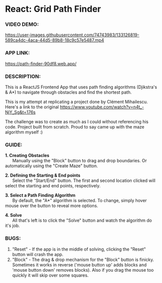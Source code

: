 # React: Grid Path Finder

### VIDEO DEMO:
https://user-images.githubusercontent.com/74743983/133126819-589ca4dc-4aca-44d5-89b8-18c9c57e5487.mp4

### APP LINK:
https://path-finder-90df8.web.app/

### DESCRIPTION:

This is a ReactJS Frontend App that uses path finding algorithms (Djikstra's & A*) to navigate through obstacles and find the shortest path.

This is my attempt at replicating a project done by Clément Mihailescu. <br>Here's a link to the original https://www.youtube.com/watch?v=n4t_-NjY_Sg&t=176s

The challenge was to create as much as I could without referencing his code. Project built from scratch. Proud to say came up with the maze algorithm myself :)

### GUIDE:
**1. Creating Obstacles**
<BR>&nbsp;&nbsp;&nbsp;&nbsp;&nbsp;&nbsp;Manually using the "Block" button to drag and drop boundaries.
Or automatically using the  "Create Maze" button.

**2. Defining the Starting & End points**
<BR>&nbsp;&nbsp;&nbsp;&nbsp;&nbsp;&nbsp;Select the "Start/End" button. The first and second location clicked will select the starting and end points, respectively.

**3. Select a Path Finding Algorithm**
<BR>&nbsp;&nbsp;&nbsp;&nbsp;&nbsp;&nbsp;By default, the "A*" algorithm is selected. To change, simply hover mouse over the button to reveal more options.

**4. Solve**
<BR>&nbsp;&nbsp;&nbsp;&nbsp;&nbsp;&nbsp;All that's left is to click the "Solve" button and watch the algorithm do it's job.

### BUGS:
  1. "Reset" - If the app is in the middle of solving, clicking the "Reset" button will crash the app.
  2. "Block" - The drag & drop mechanism for the "Block" button is finicky. Sometimes it works in reverse ('mouse button up' adds blocks and 'mouse button down' removes blocks). Also if you drag the mouse too quickly it will skip over some squares.




